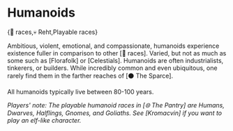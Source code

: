# Humanoids

{🧑 races,💀 Reht,Playable races}

Ambitious, violent, emotional, and compassionate, humanoids experience existence fuller in comparison to other [🧑 races]. Varied, but not as much as some such as [Florafolk] or [Celestials]. Humanoids are often industrialists, tinkerers, or builders. While incredibly common and even ubiquitous, one rarely find them in the farther reaches of [⚫ The Sparce].

All humanoids typically live between 80-100 years.

*Players' note: The playable humanoid races in [🌐 The Pantry] are Humans, Dwarves, Halflings, Gnomes, and Goliaths. See [Kromacvin] if you want to play an elf-like character.*
